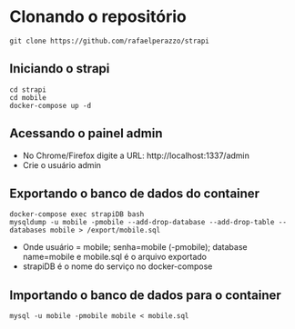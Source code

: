 # Clonando o repositório

```console
git clone https://github.com/rafaelperazzo/strapi
```

## Iniciando o strapi

```console
cd strapi
cd mobile
docker-compose up -d
``` 

## Acessando o painel admin

* No Chrome/Firefox digite a URL: http://localhost:1337/admin
* Crie o usuário admin

## Exportando o banco de dados do container

```console
docker-compose exec strapiDB bash
mysqldump -u mobile -pmobile --add-drop-database --add-drop-table --databases mobile > /export/mobile.sql
```

* Onde usuário = mobile; senha=mobile (-pmobile); database name=mobile e mobile.sql é o arquivo exportado
* strapiDB é o nome do serviço no docker-compose

## Importando o banco de dados para o container

```console
mysql -u mobile -pmobile mobile < mobile.sql
```